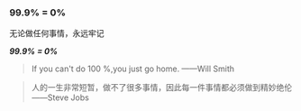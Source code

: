 ### 99.9% = 0%

无论做任何事情，永远牢记

***99.9% = 0%***

>If you can't do 100 %,you just go home.
——Will Smith


>人的一生非常短暂，做不了很多事情，因此每一件事情都必须做到精妙绝伦——Steve Jobs
